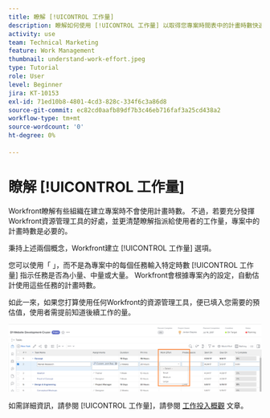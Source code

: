 ```yaml
---
title: 瞭解 [!UICONTROL 工作量]
description: 瞭解如何使用 [!UICONTROL 工作量] 以取得您專案時間表中的計畫時數快速估算。
activity: use
team: Technical Marketing
feature: Work Management
thumbnail: understand-work-effort.jpeg
type: Tutorial
role: User
level: Beginner
jira: KT-10153
exl-id: 71ed10b8-4801-4cd3-828c-334f6c3a86d8
source-git-commit: ec82cd0aafb89df7b3c46eb716faf3a25cd438a2
workflow-type: tm+mt
source-wordcount: '0'
ht-degree: 0%

---
```


# 瞭解 [!UICONTROL 工作量]

Workfront瞭解有些組織在建立專案時不會使用計畫時數。 不過，若要充分發揮Workfront資源管理工具的好處，並更清楚瞭解指派給使用者的工作量，專案中的計畫時數是必要的。

秉持上述兩個概念，Workfront建立 [!UICONTROL 工作量] 選項。

您可以使用「 」，而不是為專案中的每個任務輸入特定時數 [!UICONTROL 工作量] 指示任務是否為小量、中量或大量。 Workfront會根據專案內的設定，自動估計使用這些任務的計畫時數。

如此一來，如果您打算使用任何Workfront的資源管理工具，便已填入您需要的預估值，使用者需提前知道後續工作的量。

![使用的專案任務清單 [!UICONTROL 工作量] 欄](assets/planner-fund-work-effort.png)

如需詳細資訊，請參閱 [!UICONTROL 工作量]，請參閱 [工作投入概觀](https://experienceleague.adobe.com/docs/workfront/using/manage-work/tasks/task-information/work-effort.html?lang=en) 文章。
